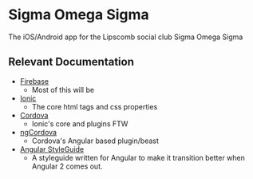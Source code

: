 # Sigma Omega Sigma
The iOS/Android app for the Lipscomb social club Sigma Omega Sigma

## Relevant Documentation
- [Firebase](https://firebase.google.com/docs/)
  - Most of this will be
- [Ionic](http://ionicframework.com/docs/)
  - The core html tags and css properties
- [Cordova](https://cordova.apache.org/docs/en/latest/)
  - Ionic's core and plugins FTW
- [ngCordova](http://ngcordova.com/docs/)
  - Cordova's Angular based plugin/beast
- [Angular StyleGuide](https://github.com/johnpapa/angular-styleguide/tree/master/a1#services)
  - A styleguide written for Angular to make it transition better when Angular 2 comes out.
